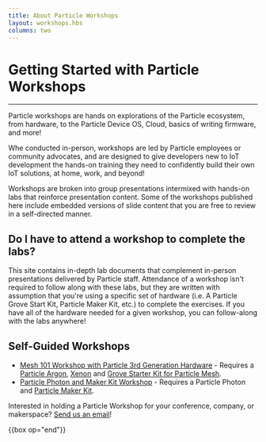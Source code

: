 ```yaml
---
title: About Particle Workshops
layout: workshops.hbs
columns: two
---
```


# Getting Started with Particle Workshops

---

Particle workshops are hands on explorations of the Particle ecosystem, from hardware, to the Particle Device OS, Cloud, basics of writing firmware, and more!

Whe conducted in-person, workshops are led by Particle employees or community advocates, and are designed to give developers new to IoT development the hands-on training they need to confidently build their own IoT solutions, at home, work, and beyond!

Workshops are broken into group presentations intermixed with hands-on labs that reinforce presentation content. Some of the workshops published here include embedded versions of slide content that you are free to review in a self-directed manner.

## Do I have to attend a workshop to complete the labs?

This site contains in-depth lab documents that complement in-person presentations delivered by Particle staff. Attendance of a workshop isn't required to follow along with these labs, but they are written with assumption that you're using a specific set of hardware (i.e. A Particle Grove Start Kit, Particle Maker Kit, etc.) to complete the exercises. If you have all of the hardware needed for a given workshop, you can follow-along with the labs anywhere!

## Self-Guided Workshops

- [Mesh 101 Workshop with Particle 3rd Generation Hardware](/workshops/mesh-101-workshop/introduction) - Requires a [Particle Argon](https://store.particle.io/products/argon-kit), [Xenon](https://store.particle.io/products/xenon-kit) and [Grove Starter Kit for Particle Mesh](https://store.particle.io/products/grove-starter-kit).
- [Particle Photon and Maker Kit Workshop](/workshops/photon-maker-kit-workshop/introduction) - Requires a Particle Photon and [Particle Maker Kit](https://store.particle.io/products/particle-maker-kit).

Interested in holding a Particle Workshop for your conference, company, or makerspace? [Send us an email](mailto://hello@particle.io)!

{{box op="end"}}
